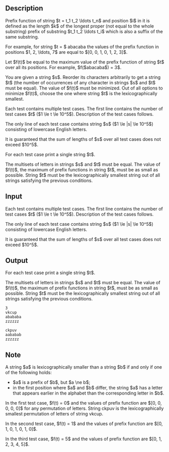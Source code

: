 ## Description

<div><p><span class="tex-font-style-it">Prefix function</span> of string $t = t_1 t_2 \ldots t_n$ and position $i$ in it is defined as the length $k$ of the longest proper (not equal to the whole substring) prefix of substring $t_1 t_2 \ldots t_i$ which is also a suffix of the same substring.</p><p>For example, for string $t = $ <span class="tex-font-style-tt">abacaba</span> the values of the prefix function in positions $1, 2, \ldots, 7$ are equal to $[0, 0, 1, 0, 1, 2, 3]$.</p><p>Let $f(t)$ be equal to the <span class="tex-font-style-it">maximum</span> value of the prefix function of string $t$ over all its positions. For example, $f($<span class="tex-font-style-tt">abacaba</span>$) = 3$.</p><p>You are given a string $s$. Reorder its characters arbitrarily to get a string $t$ (the number of occurrences of any character in strings $s$ and $t$ must be equal). The value of $f(t)$ must be <span class="tex-font-style-it">minimized</span>. Out of all options to minimize $f(t)$, choose the one where string $t$ is the <span class="tex-font-style-it">lexicographically smallest</span>.</p></div><div class="input-specification"><p>Each test contains multiple test cases. The first line contains the number of test cases $t$ ($1 \le t \le 10^5$). Description of the test cases follows.</p><p>The only line of each test case contains string $s$ ($1 \le |s| \le 10^5$) consisting of lowercase English letters.</p><p>It is guaranteed that the sum of lengths of $s$ over all test cases does not exceed $10^5$.</p></div><div class="output-specification"><p>For each test case print a single string $t$.</p><p>The multisets of letters in strings $s$ and $t$ must be equal. The value of $f(t)$, the maximum of prefix functions in string $t$, must be as small as possible. String $t$ must be the lexicographically smallest string out of all strings satisfying the previous conditions.</p></div>

## Input

<p>Each test contains multiple test cases. The first line contains the number of test cases $t$ ($1 \le t \le 10^5$). Description of the test cases follows.</p><p>The only line of each test case contains string $s$ ($1 \le |s| \le 10^5$) consisting of lowercase English letters.</p><p>It is guaranteed that the sum of lengths of $s$ over all test cases does not exceed $10^5$.</p>

## Output

<p>For each test case print a single string $t$.</p><p>The multisets of letters in strings $s$ and $t$ must be equal. The value of $f(t)$, the maximum of prefix functions in string $t$, must be as small as possible. String $t$ must be the lexicographically smallest string out of all strings satisfying the previous conditions.</p>





```input1
3
vkcup
abababa
zzzzzz
```




```output1
ckpuv
aababab
zzzzzz
```



## Note

<p>A string $a$ is lexicographically smaller than a string $b$ if and only if one of the following holds:</p><ul><li> $a$ is a prefix of $b$, but $a \ne b$;</li><li> in the first position where $a$ and $b$ differ, the string $a$ has a letter that appears earlier in the alphabet than the corresponding letter in $b$.</li></ul><p>In the first test case, $f(t) = 0$ and the values of prefix function are $[0, 0, 0, 0, 0]$ for any permutation of letters. String <span class="tex-font-style-tt">ckpuv</span> is the lexicographically smallest permutation of letters of string <span class="tex-font-style-tt">vkcup</span>.</p><p>In the second test case, $f(t) = 1$ and the values of prefix function are $[0, 1, 0, 1, 0, 1, 0]$.</p><p>In the third test case, $f(t) = 5$ and the values of prefix function are $[0, 1, 2, 3, 4, 5]$.</p>
